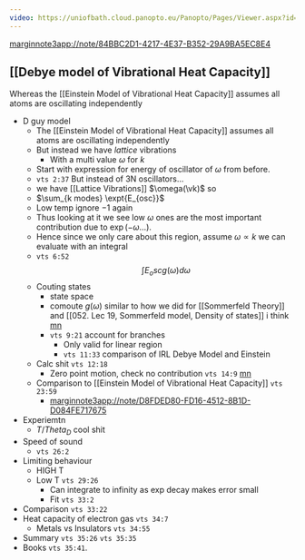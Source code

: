 ```yaml
---
video: https://uniofbath.cloud.panopto.eu/Panopto/Pages/Viewer.aspx?id=1d5bbc1d-8fcd-4825-831f-ad11015cfab1
---
```


 <marginnote3app://note/84BBC2D1-4217-4E37-B352-29A9BA5EC8E4>

## [[Debye model of Vibrational Heat Capacity]]

Whereas the [[Einstein Model of Vibrational Heat Capacity]] assumes all atoms are oscillating independently

- D guy model
	- The [[Einstein Model of Vibrational Heat Capacity]] assumes all atoms are oscillating independently
	- But instead we have *lattice* vibrations
		- With a multi value $\omega$ for $k$
	- Start with expression for energy of oscillator of $\omega$ from before.
	-  `vts 2:37` But instead of 3N oscillators...
	-  we have [[Lattice Vibrations]] $\omega(\vk)$ so
	-  $\sum_{k modes} \expt{E_{osc}}$
	-  Low temp ignore $-1$ again
	-  Thus looking at it we see low $\omega$ ones are the most important contribution due to $\exp(-\omega \dots)$.
	-  Hence since we only care about this region, assume $\omega \propto k$ we can evaluate with an integral 
	- `vts 6:52` $$ \int E_osc g(\omega) d\omega$$ 
	- Couting states
		- state space
		- comoute $g(\omega)$ similar to how we did for [[Sommerfeld Theory]] and [[052. Lec 19, Sommerfeld model, Density of states]] i think [mn](marginnote3app://note/C9633C07-0E9A-4492-8012-DF79C0338A38)
		- `vts 9:21` account for branches
			- Only valid for linear region
			- `vts 11:33` comparison of IRL Debye Model and Einstein
	- Calc shit `vts 12:18` 
		- Zero point motion, check no contribution `vts 14:9` [mn](marginnote3app://note/FD1E97D3-058C-4F22-9885-78FA1F80A309)
	- Comparison to [[Einstein Model of Vibrational Heat Capacity]] `vts 23:59`
		- <marginnote3app://note/D8FDED80-FD16-4512-8B1D-D084FE717675>
- Experiemtn
	- $T/Theta_D$ cool shit
- Speed of sound
	- `vts 26:2`
- Limiting behaviour
	- HIGH T
	- Low T `vts 29:26`
		- Can integrate to infinity as exp decay makes error small
		- Fit `vts 33:2`
- Comparison `vts 33:22`
- Heat capacity of electron gas `vts 34:7`
	- Metals vs Insulators `vts 34:55`
- Summary `vts 35:26` `vts 35:35`
- Books `vts 35:41`.

